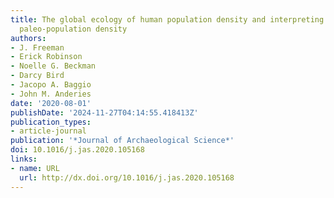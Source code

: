 ```yaml
---
title: The global ecology of human population density and interpreting changes in
  paleo-population density
authors:
- J. Freeman
- Erick Robinson
- Noelle G. Beckman
- Darcy Bird
- Jacopo A. Baggio
- John M. Anderies
date: '2020-08-01'
publishDate: '2024-11-27T04:14:55.418413Z'
publication_types:
- article-journal
publication: '*Journal of Archaeological Science*'
doi: 10.1016/j.jas.2020.105168
links:
- name: URL
  url: http://dx.doi.org/10.1016/j.jas.2020.105168
---
```

